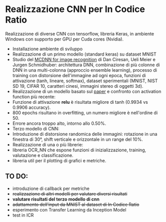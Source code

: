 # Realizzazione CNN per In Codice Ratio

Realizzazione di diverse CNN con tensorflow, libreria Keras, in ambiente Windows con supporto per GPU per Cuda cores (Nvidia).

- Installazione ambiente di sviluppo
- Realizzazione di un primo modello (standard keras) su dataset MNIST
- Studio del [MCDNN for image recognition](http://people.idsia.ch/~ciresan/data/cvpr2012.pdf) di Dan Ciresan, Ueli Meier e Jurgen Schmidhuber: architettura DNN, combinazione di più colonne di DNN in una multi-colonna (approccio ensemble learning), processo di training con distorsione dell'immagine ad ogni epoca, funzioni di attivazione (tanh, lineare, softmax), dataset sperimentali (MNIST, NIST SD 19, CIFAR 10, caratteri cinesi, immagini stereo di oggetti 3d).
- Realizzazione di un modello basato sul [paper](http://people.idsia.ch/~ciresan/data/cvpr2012.pdf) e confronto con activation function più recente:
 - Funzione di attivazione **relu** è risultata migliore di tanh (0.9934 vs 0.9906 accuracy).
 - 800 epochs risultano in overfitting, un numero migliore è nell'ordine di 50.
 - Errore ancora troppo alto, intorno allo 0.50%.
- Terzo modello di CNN:
 - Introduzione di distorsione randomica delle immagini: rotazione in una finestra di 30°, shift verticale e orizzontale in un range del 10%.
- Realizzazione di una o più librerie:
 - libreria OCR_NN che espone funzioni di inizializzazione, training, valutazione e classificazione.
 - libreria util per il plotting di grafici e metriche.

## TO DO:
* introduzione di callback per metriche
* ~~realizzazione di altri modelli per valutare diversi risultati~~
* **valutare risultati del terzo modello di cnn**
* ~~adattamento dell'input da MNIST al dataset di In Codice Ratio~~
* esperimento con Transfer Learning da Inception Model
* test in ICR

